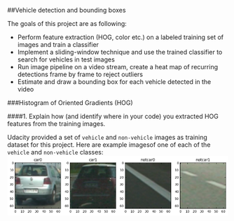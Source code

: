 ##Vehicle detection and bounding boxes

The goals of this project are as following:
* Perform feature extraction (HOG, color etc.) on a labeled training set of images and train a classifier
* Implement a sliding-window technique and use the trained classifier to search for vehicles in test images
* Run image pipeline on a video stream, create a heat map of recurring detections frame by frame to reject outliers
* Estimate and draw a bounding box for each vehicle detected in the video

###Histogram of Oriented Gradients (HOG)

####1. Explain how (and identify where in your code) you extracted HOG features from the training images.

Udacity provided a set of `vehicle` and `non-vehicle` images as training dataset for this project.  Here are example imagesof one of each of the `vehicle` and `non-vehicle` classes:
![](output_images/car_notcar.png)


